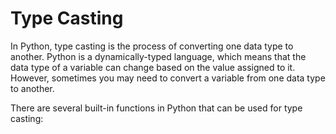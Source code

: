 # Type Casting

In Python, type casting is the process of converting one data type to another. Python is a dynamically-typed language, which means that the data type of a variable can change based on the value assigned to it. However, sometimes you may need to convert a variable from one data type to another.

There are several built-in functions in Python that can be used for type casting:
